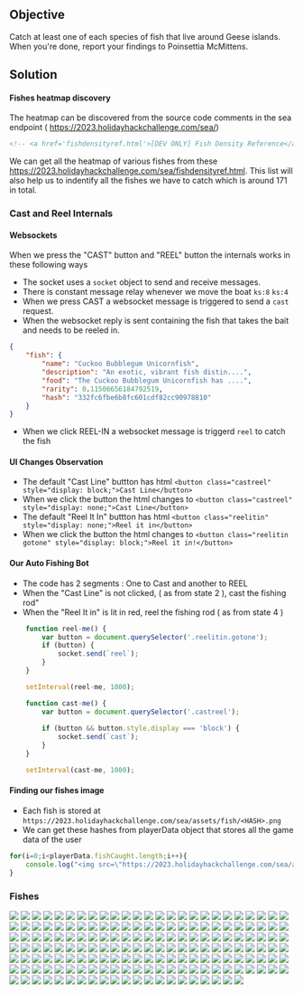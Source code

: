 ## Objective
Catch at least one of each species of fish that live around Geese islands. When you're done, report your findings to Poinsettia McMittens.

## Solution

#### Fishes heatmap discovery

The heatmap can be discovered from the source code comments in the sea endpoint ( https://2023.holidayhackchallenge.com/sea/)
```html
<!-- <a href='fishdensityref.html'>[DEV ONLY] Fish Density Reference</a> -->
```
We can get all the heatmap of various fishes from these https://2023.holidayhackchallenge.com/sea/fishdensityref.html.
This list will also help us to indentify all the fishes we have to catch which is around 171 in total.

### Cast and Reel Internals


#### Websockets
When we press the "CAST" button and "REEL" button the internals works in these following ways

- The socket uses a ```socket``` object to send and receive messages.
- There is constant message relay whenever we move the boat ```ks:8``` ```ks:4```
- When we press CAST a websocket message is triggered to send a ```cast``` request.
- When the websocket reply is sent containing the fish that takes the bait and needs to be reeled in.
  
```json
{
    "fish": {
        "name": "Cuckoo Bubblegum Unicornfish",
        "description": "An exotic, vibrant fish distin....",
        "food": "The Cuckoo Bubblegum Unicornfish has ....",
        "rarity": 0.11506656184792519,
        "hash": "332fc6fbe6b8fc601cdf82cc90978810"
    }
}
```

- When we click REEL-IN a websocket message is triggerd ```reel``` to catch the fish

#### UI Changes Observation
- The default "Cast Line" buttton has html ```<button class="castreel" style="display: block;">Cast Line</button>```
- When we click the button the html changes to ```<button class="castreel" style="display: none;">Cast Line</button>```
- The default "Reel It In" buttton has html ```<button class="reelitin" style="display: none;">Reel it in</button>```
- When we click the button the html changes to ```<button class="reelitin gotone" style="display: block;">Reel it in!</button>```


#### Our Auto Fishing Bot

- The code has 2 segments : One to Cast and another to REEL
- When the "Cast Line" is not clicked, ( as from state 2 ), cast the fishing rod"
- When the "Reel It in" is lit in red, reel the fishing rod ( as from state 4 )
  
```javascript
    function reel-me() {
        var button = document.querySelector('.reelitin.gotone');
        if (button) {
            socket.send(`reel`);
        }
    }

    setInterval(reel-me, 1000);


```
```javascript
    function cast-me() {
        var button = document.querySelector('.castreel');
        
        if (button && button.style.display === 'block') {
            socket.send(`cast`);
        }
    }

    setInterval(cast-me, 1000);
```

#### Finding our fishes image
- Each fish is stored at ```https://2023.holidayhackchallenge.com/sea/assets/fish/<HASH>.png```
- We can get these hashes from playerData object that stores all the game data of the user
```javascript
for(i=0;i<playerData.fishCaught.length;i++){
    console.log("<img src=\"https://2023.holidayhackchallenge.com/sea/assets/fish/"+playerData.fishCaught[i].hash+".png\">")
}
```

### Fishes
<img src="https://2023.holidayhackchallenge.com/sea/assets/fish/53d5545920b15f6f9d26aea7b8b68070.png">
<img src="https://2023.holidayhackchallenge.com/sea/assets/fish/a7068c3f505f77adf1c48ed85a469062.png">
<img src="https://2023.holidayhackchallenge.com/sea/assets/fish/b451c5625b14847c4f063a4689f61c3a.png">
<img src="https://2023.holidayhackchallenge.com/sea/assets/fish/51895db935386760b205e1b24b7ff29a.png">
<img src="https://2023.holidayhackchallenge.com/sea/assets/fish/a4ac115509b07846bcd411d52fd55eb9.png">
<img src="https://2023.holidayhackchallenge.com/sea/assets/fish/8b62d8a41abd57333c646b2f1742b909.png">
<img src="https://2023.holidayhackchallenge.com/sea/assets/fish/7fdb57197885b5c0e912b7abbe498538.png">
<img src="https://2023.holidayhackchallenge.com/sea/assets/fish/72bb67601278c9ce60da7f602512dfd3.png">
<img src="https://2023.holidayhackchallenge.com/sea/assets/fish/b6d362180d0628e354893f33f1ca0450.png">
<img src="https://2023.holidayhackchallenge.com/sea/assets/fish/99d01619cd2ad2863f39eae567aa373f.png">
<img src="https://2023.holidayhackchallenge.com/sea/assets/fish/d16289d988dd46075c83fa53d9f8329f.png">
<img src="https://2023.holidayhackchallenge.com/sea/assets/fish/6c1851136b1d71561c13e28ecc17862a.png">
<img src="https://2023.holidayhackchallenge.com/sea/assets/fish/6926afccc8ce38c2db7613137837893e.png">
<img src="https://2023.holidayhackchallenge.com/sea/assets/fish/e7d0e3276c6273af488a8916aee8cacf.png">
<img src="https://2023.holidayhackchallenge.com/sea/assets/fish/4cf9e2ad9b4f3d3eb4f7dc887dcbc8ce.png">
<img src="https://2023.holidayhackchallenge.com/sea/assets/fish/3066ec38819415ba17fe0a0e8c390620.png">
<img src="https://2023.holidayhackchallenge.com/sea/assets/fish/b6fe2298025cd93b921abb47da5a63bb.png">
<img src="https://2023.holidayhackchallenge.com/sea/assets/fish/3068ac153c5dcf97453bbcea202d3da3.png">
<img src="https://2023.holidayhackchallenge.com/sea/assets/fish/560de36181ace0a02b75af9b7ca97630.png">
<img src="https://2023.holidayhackchallenge.com/sea/assets/fish/aeb3e08ad5877cdc44410da12779e913.png">
<img src="https://2023.holidayhackchallenge.com/sea/assets/fish/5f28e157a709063786128b5974f0a515.png">
<img src="https://2023.holidayhackchallenge.com/sea/assets/fish/b28c8abfea53b3a4255315a3ed284e89.png">
<img src="https://2023.holidayhackchallenge.com/sea/assets/fish/1052eecec2f21b5b38bc6bfbc73be481.png">
<img src="https://2023.holidayhackchallenge.com/sea/assets/fish/a99e65463fef583798e3cc945f65b1fc.png">
<img src="https://2023.holidayhackchallenge.com/sea/assets/fish/fc29aa8f64ea0e81c27d86905665a1cd.png">
<img src="https://2023.holidayhackchallenge.com/sea/assets/fish/847dd3f33500f1ae19fa7b2116efdb7b.png">
<img src="https://2023.holidayhackchallenge.com/sea/assets/fish/3eeaa4b9e803d827ed140709be9ab82b.png">
<img src="https://2023.holidayhackchallenge.com/sea/assets/fish/81a63b7afe0962480376444a5c42f744.png">
<img src="https://2023.holidayhackchallenge.com/sea/assets/fish/fa861a3409ae1d106679f43931f3f633.png">
<img src="https://2023.holidayhackchallenge.com/sea/assets/fish/ec1c31700e4c8ac9c1fa17c84e648733.png">
<img src="https://2023.holidayhackchallenge.com/sea/assets/fish/eac523d0c03dc33a6b924058d901666f.png">
<img src="https://2023.holidayhackchallenge.com/sea/assets/fish/23f42ab50ec424bb33b5b13d56f1d2d9.png">
<img src="https://2023.holidayhackchallenge.com/sea/assets/fish/7af5159b8824599a4917996515b37f82.png">
<img src="https://2023.holidayhackchallenge.com/sea/assets/fish/068f1ad164200d6ed15e72a66c6d8705.png">
<img src="https://2023.holidayhackchallenge.com/sea/assets/fish/245365b897e6ff179d8f8eb832c2d213.png">
<img src="https://2023.holidayhackchallenge.com/sea/assets/fish/f0f6e0c5038bfe04e906e3d6f58b4a0d.png">
<img src="https://2023.holidayhackchallenge.com/sea/assets/fish/9b6895e3b032f64636436d0335f4a25d.png">
<img src="https://2023.holidayhackchallenge.com/sea/assets/fish/ce7001b878ceb1f148057c7bf1271878.png">
<img src="https://2023.holidayhackchallenge.com/sea/assets/fish/5a7d82cea9c992601c30b29abf405c7f.png">
<img src="https://2023.holidayhackchallenge.com/sea/assets/fish/a6cd0ccd4e664572182cde0c904472cb.png">
<img src="https://2023.holidayhackchallenge.com/sea/assets/fish/9a6c82f538f40553a0b92c830dbefacb.png">
<img src="https://2023.holidayhackchallenge.com/sea/assets/fish/387d5a8e1ced00c08dfabf1ad272a91c.png">
<img src="https://2023.holidayhackchallenge.com/sea/assets/fish/b516a98ec291dfae58616b9651aabdbf.png">
<img src="https://2023.holidayhackchallenge.com/sea/assets/fish/cd8f3a56816d1f22b6786d6377cf11d4.png">
<img src="https://2023.holidayhackchallenge.com/sea/assets/fish/5afd6ddb4c2b40c915a11075ce7257a8.png">
<img src="https://2023.holidayhackchallenge.com/sea/assets/fish/80eadc375055644f07f55b1178223603.png">
<img src="https://2023.holidayhackchallenge.com/sea/assets/fish/f45b67fd696f333c6a43233ebda8debd.png">
<img src="https://2023.holidayhackchallenge.com/sea/assets/fish/24e7a7485338b7e5d1fa93871f7c91fe.png">
<img src="https://2023.holidayhackchallenge.com/sea/assets/fish/0bb3ae308159e86d5fd9624514886d9b.png">
<img src="https://2023.holidayhackchallenge.com/sea/assets/fish/dc31393b6364bf563f6a2b9285ed1f9c.png">
<img src="https://2023.holidayhackchallenge.com/sea/assets/fish/7166caae92c23fe6cf53a53ef660bb47.png">
<img src="https://2023.holidayhackchallenge.com/sea/assets/fish/63f1f93438866daca013fd4bbe378526.png">
<img src="https://2023.holidayhackchallenge.com/sea/assets/fish/80aae6fa768121b8ea09accc66637c98.png">
<img src="https://2023.holidayhackchallenge.com/sea/assets/fish/3e27f3cfca88b899e6bf3906ade3935c.png">
<img src="https://2023.holidayhackchallenge.com/sea/assets/fish/3bf31cc37c5276450dc1d96fb2344f42.png">
<img src="https://2023.holidayhackchallenge.com/sea/assets/fish/6d73cd139e17217e335514729f248633.png">
<img src="https://2023.holidayhackchallenge.com/sea/assets/fish/309967c5137af120508290685d903fb6.png">
<img src="https://2023.holidayhackchallenge.com/sea/assets/fish/affd0e3fb2b0126b7c1718bdb9e4855d.png">
<img src="https://2023.holidayhackchallenge.com/sea/assets/fish/c614775f20d04d4b7a6b1071a7895a8b.png">
<img src="https://2023.holidayhackchallenge.com/sea/assets/fish/0cfcbfe304418a16ab96231fbbcac0d0.png">
<img src="https://2023.holidayhackchallenge.com/sea/assets/fish/9fec63119a61622c8374ebf270fc4f97.png">
<img src="https://2023.holidayhackchallenge.com/sea/assets/fish/5f45ff15761251871d94a3fbdced99b0.png">
<img src="https://2023.holidayhackchallenge.com/sea/assets/fish/42f5f8efad16a2fbf1a0d838c289ff68.png">
<img src="https://2023.holidayhackchallenge.com/sea/assets/fish/2fe83338e8c239b7d48e43a39cfdcca3.png">
<img src="https://2023.holidayhackchallenge.com/sea/assets/fish/b6c3cfe078d854ae579b3c24039e9155.png">
<img src="https://2023.holidayhackchallenge.com/sea/assets/fish/984192a346685a812de3654bba3f6376.png">
<img src="https://2023.holidayhackchallenge.com/sea/assets/fish/bb29d20323c8a281079846bc0bbe7fc3.png">
<img src="https://2023.holidayhackchallenge.com/sea/assets/fish/7d19e1bb7434e0af2d5ef6c3a039f83a.png">
<img src="https://2023.holidayhackchallenge.com/sea/assets/fish/b68d0c39fb90ba29a29e17090014ec21.png">
<img src="https://2023.holidayhackchallenge.com/sea/assets/fish/99a863ac9236324b36ca8c353f460739.png">
<img src="https://2023.holidayhackchallenge.com/sea/assets/fish/32a10f230e6686b14beea1c80617706f.png">
<img src="https://2023.holidayhackchallenge.com/sea/assets/fish/2642c99e4ecc52e15afd54a61f7450e4.png">
<img src="https://2023.holidayhackchallenge.com/sea/assets/fish/92fd8e53dd59dbb5eb5a6199953bb617.png">
<img src="https://2023.holidayhackchallenge.com/sea/assets/fish/3c871ab26a3aa23020c4fc588fac4aba.png">
<img src="https://2023.holidayhackchallenge.com/sea/assets/fish/7149273621661d7208873dcc21a9d28d.png">
<img src="https://2023.holidayhackchallenge.com/sea/assets/fish/dd2cb7afbd0403904db446efb621705c.png">
<img src="https://2023.holidayhackchallenge.com/sea/assets/fish/bb69aef3f22c40283f0ec685ccdd27a1.png">
<img src="https://2023.holidayhackchallenge.com/sea/assets/fish/e86b5ef389003fe13e15621f181b0a2d.png">
<img src="https://2023.holidayhackchallenge.com/sea/assets/fish/dfa48f714d0c2f22a87592c11e492a61.png">
<img src="https://2023.holidayhackchallenge.com/sea/assets/fish/cf99a02d799fbbb4de7734ea25cffdaa.png">
<img src="https://2023.holidayhackchallenge.com/sea/assets/fish/3c6186ab937863c9c11a2eb59ffe8858.png">
<img src="https://2023.holidayhackchallenge.com/sea/assets/fish/2cf8b585996ae78b23cfa07b5f28e879.png">
<img src="https://2023.holidayhackchallenge.com/sea/assets/fish/ed90c06e2d1cbfb9bfd2d8b29290f234.png">
<img src="https://2023.holidayhackchallenge.com/sea/assets/fish/8ab4571160906741c9b6e174a5a13211.png">
<img src="https://2023.holidayhackchallenge.com/sea/assets/fish/fec0760431739fe6e82b31c0a88be913.png">
<img src="https://2023.holidayhackchallenge.com/sea/assets/fish/d1e2a7b54efd54f29c8fb08068d07661.png">
<img src="https://2023.holidayhackchallenge.com/sea/assets/fish/64ffa2c8b85ff8ebbc658259449a8e1f.png">
<img src="https://2023.holidayhackchallenge.com/sea/assets/fish/ab2ead39fbf60c4ae264ad5897565f3e.png">
<img src="https://2023.holidayhackchallenge.com/sea/assets/fish/72abdb37852178b300570fa8f2f68aae.png">
<img src="https://2023.holidayhackchallenge.com/sea/assets/fish/eae1c520e4991bc8e57a90f92416ad95.png">
<img src="https://2023.holidayhackchallenge.com/sea/assets/fish/014552a1208628bae37ccef5a81f3d8f.png">
<img src="https://2023.holidayhackchallenge.com/sea/assets/fish/bc62d34330c443e85b9171c16998dfc1.png">
<img src="https://2023.holidayhackchallenge.com/sea/assets/fish/76fd75a94c468bea8ae528603bbb73a1.png">
<img src="https://2023.holidayhackchallenge.com/sea/assets/fish/1cdc07e57c4f992ca67e383fdbc3f2b6.png">
<img src="https://2023.holidayhackchallenge.com/sea/assets/fish/2e56049d12420838c690a1fd5deda646.png">
<img src="https://2023.holidayhackchallenge.com/sea/assets/fish/332fc6fbe6b8fc601cdf82cc90978810.png">
<img src="https://2023.holidayhackchallenge.com/sea/assets/fish/12041d965211d36cac23d280318e627f.png">
<img src="https://2023.holidayhackchallenge.com/sea/assets/fish/17b988f101022a63a7969a1bd827ff3a.png">
<img src="https://2023.holidayhackchallenge.com/sea/assets/fish/a2c467f7ce5f1cd02746648dc907fae9.png">
<img src="https://2023.holidayhackchallenge.com/sea/assets/fish/588335706118b1a714c236573cb319f9.png">
<img src="https://2023.holidayhackchallenge.com/sea/assets/fish/f5c954a251acc59cf0dca43d13f4d148.png">
<img src="https://2023.holidayhackchallenge.com/sea/assets/fish/bda7bf1430b637b90a9abf5099635a4c.png">
<img src="https://2023.holidayhackchallenge.com/sea/assets/fish/334833f05a0528715871c949d4455ae2.png">
<img src="https://2023.holidayhackchallenge.com/sea/assets/fish/0e7b4cca7125cbfa76e3716a31c55b06.png">
<img src="https://2023.holidayhackchallenge.com/sea/assets/fish/73f6652a44c0403b34e0446a39cac263.png">
<img src="https://2023.holidayhackchallenge.com/sea/assets/fish/541e5f07cbb0955877813b295cac1ad7.png">
<img src="https://2023.holidayhackchallenge.com/sea/assets/fish/051ac97ebe232a08f0599ece67474e07.png">
<img src="https://2023.holidayhackchallenge.com/sea/assets/fish/281ae69b8307c9c736efb7fce1fab0e5.png">
<img src="https://2023.holidayhackchallenge.com/sea/assets/fish/527243cbf532900a9db5c6dda1853394.png">
<img src="https://2023.holidayhackchallenge.com/sea/assets/fish/b34c921e6375715ae3b631d15a97af7f.png">
<img src="https://2023.holidayhackchallenge.com/sea/assets/fish/18cd9cf11feac4fe8e6899a14b49cefc.png">
<img src="https://2023.holidayhackchallenge.com/sea/assets/fish/af08253fcc466d1c1c61c4aa28d3fa88.png">
<img src="https://2023.holidayhackchallenge.com/sea/assets/fish/a6197c202d7ddfa058d88ca17766cc29.png">
<img src="https://2023.holidayhackchallenge.com/sea/assets/fish/dad300376f8d63a513a5576e634a36dc.png">
<img src="https://2023.holidayhackchallenge.com/sea/assets/fish/a77260d1bb64b5d25be1f4c4df37a028.png">
<img src="https://2023.holidayhackchallenge.com/sea/assets/fish/a9f651e537a296f2a199f530cd553ec9.png">
<img src="https://2023.holidayhackchallenge.com/sea/assets/fish/cde91f580e77ccd0b817cbd3b961147b.png">
<img src="https://2023.holidayhackchallenge.com/sea/assets/fish/d208fc91c15a0a99d258feb4f2cc46ef.png">
<img src="https://2023.holidayhackchallenge.com/sea/assets/fish/8146dce146f5ff0cec3b7b45dadacf20.png">
<img src="https://2023.holidayhackchallenge.com/sea/assets/fish/eb40e88b4342c1ae04800b1eb72c4e8b.png">
<img src="https://2023.holidayhackchallenge.com/sea/assets/fish/c7c77f2ddc8e649a0ebbb3f7e3781c51.png">
<img src="https://2023.holidayhackchallenge.com/sea/assets/fish/af6b3a320c2707d31c7d2dbc20211995.png">
<img src="https://2023.holidayhackchallenge.com/sea/assets/fish/b6714c7a5990a28702a7b0f803165d6f.png">
<img src="https://2023.holidayhackchallenge.com/sea/assets/fish/caf57d66e6ef17949bbcbf6adceae82e.png">
<img src="https://2023.holidayhackchallenge.com/sea/assets/fish/3bc2339ee9ebd0dffa30113cdd888cd8.png">
<img src="https://2023.holidayhackchallenge.com/sea/assets/fish/ffddfa9514405e748a20991e03675e11.png">
<img src="https://2023.holidayhackchallenge.com/sea/assets/fish/fadd660d626e1bc63ea763de695f6f6a.png">
<img src="https://2023.holidayhackchallenge.com/sea/assets/fish/c39fa0c7019de8c0fc0c85b374301ea0.png">
<img src="https://2023.holidayhackchallenge.com/sea/assets/fish/d508ecea34137c95ca69e7c7855be439.png">
<img src="https://2023.holidayhackchallenge.com/sea/assets/fish/c827d2e8d0d622280e6749d1c724cee2.png">
<img src="https://2023.holidayhackchallenge.com/sea/assets/fish/dc3d4f821d77dfb6d8164f020a8c89f8.png">
<img src="https://2023.holidayhackchallenge.com/sea/assets/fish/e56ceae87cbcec5933d42c35e9dc861b.png">
<img src="https://2023.holidayhackchallenge.com/sea/assets/fish/96513f43167d315f0b0caa6391656833.png">
<img src="https://2023.holidayhackchallenge.com/sea/assets/fish/53b84172e7a43df667a609573a388c01.png">
<img src="https://2023.holidayhackchallenge.com/sea/assets/fish/edc65097074ca5c232bd656776ff687d.png">
<img src="https://2023.holidayhackchallenge.com/sea/assets/fish/2a616fea4d6cf6d3548671ee3d9cc223.png">
<img src="https://2023.holidayhackchallenge.com/sea/assets/fish/175b565202a3d5471560405175f89e04.png">
<img src="https://2023.holidayhackchallenge.com/sea/assets/fish/d8e50f64a0abdd4d029790018be12101.png">
<img src="https://2023.holidayhackchallenge.com/sea/assets/fish/bcca6833812f118bc3ddd52d53defede.png">
<img src="https://2023.holidayhackchallenge.com/sea/assets/fish/c193eaf24c49591209a2d6fbe1f631dd.png">
<img src="https://2023.holidayhackchallenge.com/sea/assets/fish/7be5cd5b9ac330e7814647800bc272ca.png">
<img src="https://2023.holidayhackchallenge.com/sea/assets/fish/023d9efabbba828ca10d280cb0f1d323.png">
<img src="https://2023.holidayhackchallenge.com/sea/assets/fish/0214359cb706795056b068fcdddd1224.png">
<img src="https://2023.holidayhackchallenge.com/sea/assets/fish/0ecf98c4757097f4f02a222e9501eaba.png">
<img src="https://2023.holidayhackchallenge.com/sea/assets/fish/363a51e15c2697ac761635ae8d0901cc.png">
<img src="https://2023.holidayhackchallenge.com/sea/assets/fish/6e54887f2f60f1b36d210b06210b0aae.png">
<img src="https://2023.holidayhackchallenge.com/sea/assets/fish/1fb98d53539e9f0522de0dff9c62a692.png">
<img src="https://2023.holidayhackchallenge.com/sea/assets/fish/2338f915f129f5e72fdd9e9d183b86b7.png">
<img src="https://2023.holidayhackchallenge.com/sea/assets/fish/04da98a516dfd92caa31c3f360e4149b.png">
<img src="https://2023.holidayhackchallenge.com/sea/assets/fish/a92ad2084f7371712998f503701669df.png">
<img src="https://2023.holidayhackchallenge.com/sea/assets/fish/4b12a1e023fd3bf611dcedf8165fa7d2.png">
<img src="https://2023.holidayhackchallenge.com/sea/assets/fish/ce8514daf6aa61074b1fbf633a0b5e07.png">
<img src="https://2023.holidayhackchallenge.com/sea/assets/fish/91cd4afbbe6c4d9350a2b3f94e58cc98.png">
<img src="https://2023.holidayhackchallenge.com/sea/assets/fish/29e06391b33bb5f51d00d0348bcffd79.png">
<img src="https://2023.holidayhackchallenge.com/sea/assets/fish/b5cab0051e7d8d70f80925325b6f649a.png">
<img src="https://2023.holidayhackchallenge.com/sea/assets/fish/249e838fc68856f87b736cb94af24599.png">
<img src="https://2023.holidayhackchallenge.com/sea/assets/fish/1e661def78bd97c3dd93dad4a702f9bd.png">
<img src="https://2023.holidayhackchallenge.com/sea/assets/fish/dc409eed3e161acb6b9f89ad27895f18.png">
<img src="https://2023.holidayhackchallenge.com/sea/assets/fish/9edc9f996f1c0aca14133687ab473d9f.png">
<img src="https://2023.holidayhackchallenge.com/sea/assets/fish/92068b82982aef175895d58f437ad4f4.png">
<img src="https://2023.holidayhackchallenge.com/sea/assets/fish/52a2b40fd4e4a7f9f39150325ac91856.png">
<img src="https://2023.holidayhackchallenge.com/sea/assets/fish/5aebf3af0c4f1e939e4b10407fc2c4bb.png">
<img src="https://2023.holidayhackchallenge.com/sea/assets/fish/0394c886a4e41c4f94aa4dacd6d0c3cf.png">
<img src="https://2023.holidayhackchallenge.com/sea/assets/fish/808826370d1a2b7ef1221f7447b48cc2.png">
<img src="https://2023.holidayhackchallenge.com/sea/assets/fish/d040cd5dd0fe75d8fbaa73561181b859.png">
<img src="https://2023.holidayhackchallenge.com/sea/assets/fish/a14b934e0d7b24b8e51e941a89cbda3d.png">
<img src="https://2023.holidayhackchallenge.com/sea/assets/fish/0af2d77fe9b9adbfaa2f14860dc6a2a6.png">
<img src="https://2023.holidayhackchallenge.com/sea/assets/fish/d020812fcb47cfcab652ccd6a2749cf4.png">
<img src="https://2023.holidayhackchallenge.com/sea/assets/fish/22d41edd38f7369e9e646a646945427a.png">
<img src="https://2023.holidayhackchallenge.com/sea/assets/fish/ff4996ed41b8896b7cf7f97d73c24b29.png">
<img src="https://2023.holidayhackchallenge.com/sea/assets/fish/f71ba29843c1d46325da6e8ec821896b.png">
